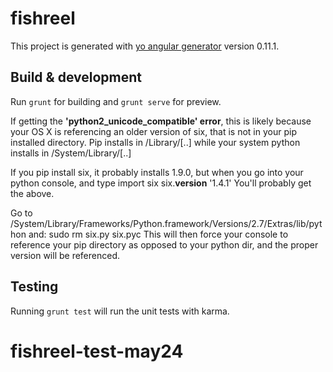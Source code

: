 # fishreel

This project is generated with [yo angular generator](https://github.com/yeoman/generator-angular)
version 0.11.1.

## Build & development

Run `grunt` for building and `grunt serve` for preview.

If getting the **'python2_unicode_compatible' error**, this is likely because your OS X is referencing an older version of six, that is not in your pip installed directory. Pip installs in /Library/[..] while your system python installs in /System/Library/[..]

If you pip install six, it probably installs 1.9.0, but when you go into your python console, and type 
import six
six.__version__
'1.4.1'
You'll probably get the above.

Go to /System/Library/Frameworks/Python.framework/Versions/2.7/Extras/lib/python and:
sudo rm six.py six.pyc 
This will then force your console to reference your pip directory as opposed to your python dir, and the proper version will be referenced.


## Testing

Running `grunt test` will run the unit tests with karma.
# fishreel-test-may24
